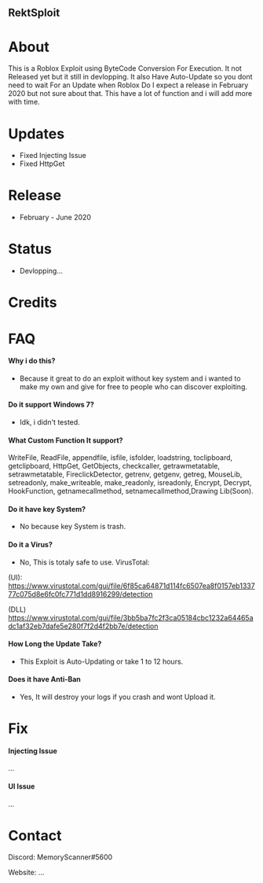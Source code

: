 ## RektSploit

# About
This is a Roblox Exploit using ByteCode Conversion For Execution. 
It not Released yet but it still in devlopping. It also Have Auto-Update so you dont need to wait For an Update when Roblox Do I expect a release in February 2020 but not sure about that. This have a lot of function and i will add more with time.

# Updates
- Fixed Injecting Issue
- Fixed HttpGet

# Release
- February - June 2020

# Status
- Devlopping...

# Credits

# FAQ
#### Why i do this?
- Because it great to do an exploit without key system and i wanted to make my own and give for free to people who can discover exploiting.
#### Do it support Windows 7?
- Idk, i didn't tested.
#### What Custom Function It support?
WriteFile, ReadFile, appendfile, isfile, isfolder, loadstring, toclipboard, getclipboard, HttpGet, GetObjects, checkcaller, getrawmetatable, setrawmetatable, FireclickDetector, getrenv, getgenv, getreg, MouseLib, setreadonly, make_writeable, make_readonly, isreadonly, Encrypt, Decrypt, HookFunction, getnamecallmethod, setnamecallmethod,Drawing Lib(Soon).
#### Do it have key System?
- No because key System is trash.
#### Do it a Virus?
- No, This is totaly safe to use.
VirusTotal:

(UI): https://www.virustotal.com/gui/file/6f85ca64871d114fc6507ea8f0157eb133777c075d8e6fc0fc771d1dd8916299/detection

(DLL) https://www.virustotal.com/gui/file/3bb5ba7fc2f3ca05184cbc1232a64465adc1af32eb7dafe5e280f7f2d4f2bb7e/detection
#### How Long the Update Take?
- This Exploit is Auto-Updating or take 1 to 12 hours.
#### Does it have Anti-Ban
- Yes, It will destroy your logs if you crash and wont Upload it.

# Fix
#### Injecting Issue
...
#### UI Issue
...

# Contact
Discord: MemoryScanner#5600

Website: ...
